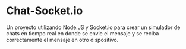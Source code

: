 # Chat-Socket.io
Un proyecto utilizando Node.JS y Socket.io para crear un simulador de chats en tiempo real en donde se envie el mensaje y se reciba correctamente el mensaje en otro dispositivo.
